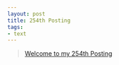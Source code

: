 ```yaml
---
layout: post
title: 254th Posting
tags: 
- text
---
```


> [Welcome to my 254th Posting](https://janghan-kor.tistory.com/1094)
